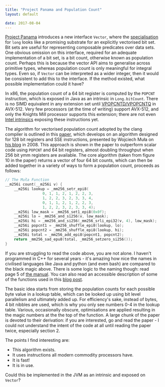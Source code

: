```yaml
---
title: "Project Panama and Population Count"
layout: default

date: 2017-08-04
---
```


<a href="http://openjdk.java.net/projects/panama/" target="_blank" rel="noopener">Project Panama</a> introduces a new interface `Vector`, where the <a href="http://hg.openjdk.java.net/panama/panama/jdk/file/776788a90cf3/test/panama/vector-draft-spec/src/main/java/com/oracle/vector/Long256Vector.java" target="_blank" rel="noopener">specialisation</a> for `long` looks like a promising substrate for an explicitly vectorised bit set. Bit sets are useful for representing composable predicates over data sets. One obvious omission on this interface, required for an adequate implementation of a bit set, is a bit count, otherwise known as population count. Perhaps this is because the vector API aims to generalise across primitive types, whereas population count is only meaningful for integral types. Even so, if `Vector` can be interpreted as a wider integer, then it would be consistent to add this to the interface. If the method existed, what possible implementation could it have?

In x86, the population count of a 64 bit register is computed by the `POPCNT` instruction, which is exposed in Java as an intrinsic in `Long.bitCount`. There is no SIMD equivalent in any extension set until <a href="https://en.wikipedia.org/wiki/AVX-512#New_instructions_in_AVX-512_VPOPCNTDQ" target="_blank" rel="noopener">VPOPCNTD/VPOPCNTQ</a> in AVX-512. Very few processors (at the time of writing) support AVX-512, and only the Knights Mill processor supports this extension; there are not even <a href="https://software.intel.com/sites/landingpage/IntrinsicsGuide/#expand=3228&amp;techs=AVX_512" target="_blank" rel="noopener">Intel intrinsics</a> exposing these instructions yet.

The algorithm for vectorised population count adopted by the clang compiler is outlined in this <a href="https://arxiv.org/pdf/1611.07612.pdf" target="_blank" rel="noopener">paper</a>, which develops on an algorithm designed for 128 bit registers and SSE instructions, presented by Wojciech Muła on <a href="http://0x80.pl/articles/sse-popcount.html" target="_blank" rel="noopener">his blog</a> in 2008. This approach is shown in the paper to outperform scalar code using `POPCNT` and 64 bit registers, almost doubling throughput when 256 bit ymm registers are available. The core algorithm (taken from figure 10 in the paper) returns a vector of four 64 bit counts, which can then be added together in a variety of ways to form a population count, proceeds as follows:

```c
// The Muła Function
__m256i count(__m256i v) {
    __m256i lookup = _mm256_setr_epi8(
                 0, 1, 1, 2, 1, 2, 2, 3, 
                 1, 2, 2, 3, 2, 3, 3, 4,
                 0, 1, 1, 2, 1, 2, 2, 3,
                 1, 2, 2, 3, 2, 3, 3, 4);
    __m256i low_mask = _mm256_set1_epi8(0x0f);
    __m256i lo = _mm256_and_si256(v, low_mask);
    __m256i hi = _mm256_and_si256(_mm256_srli_epi32(v, 4), low_mask);
    __m256i popcnt1 = _mm256_shuffle_epi8(lookup, lo);
    __m256i popcnt2 = _mm256_shuffle_epi8(lookup, hi);
    __m256i total = _mm256_add_epi8(popcnt1, popcnt2);
    return _mm256_sad_epu8(total, _mm256_setzero_si256());
}
```

If you are struggling to read the code above, you are not alone. I haven't programmed in C++ for several years - it's amazing how nice the names in civilised languages like Java and python (and even bash) are compared to the black magic above. There is some logic to the naming though: read page 5 of <a href="https://software.intel.com/sites/default/files/a6/22/18072-347603.pdf" target="_blank" rel="noopener">the manual</a>. You can also read an accessible description of some of the functions used in this <a href="https://www.codeproject.com/Articles/874396/Crunching-Numbers-with-AVX-and-AVX" target="_blank" rel="noopener">blog post</a>.

The basic idea starts from storing the population counts for each possible byte value in a lookup table, which can be looked up using bit level parallelism and ultimately added up. For efficiency's sake, instead of bytes, 4 bit nibbles are used, which is why you only see numbers 0-4 in the lookup table. Various, occasionally obscure, optimisations are applied resulting in the magic numbers at the the top of the function. A large chunk of the paper is devoted to their derivation: if you are interested, go and read the paper - I could not understand the intent of the code at all until reading the paper twice, especially section 2.

The points I find interesting are:

* This algorithm exists.
* It uses instructions all modern commodity processors have.
* It is fast!
* It is in use.

Could this be implemented in the JVM as an intrinsic and exposed on `Vector`?
